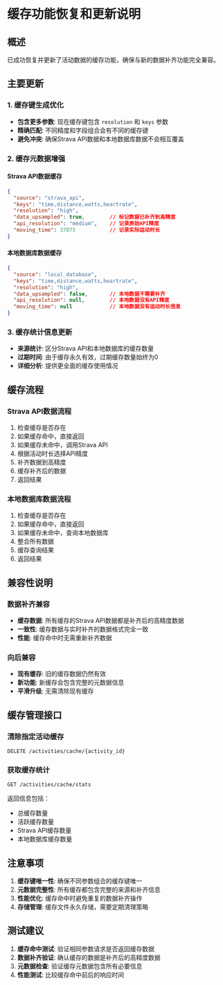 # 缓存功能恢复和更新说明

## 概述

已成功恢复并更新了活动数据的缓存功能，确保与新的数据补齐功能完全兼容。

## 主要更新

### 1. 缓存键生成优化

- **包含更多参数**: 现在缓存键包含 `resolution` 和 `keys` 参数
- **精确匹配**: 不同精度和字段组合会有不同的缓存键
- **避免冲突**: 确保Strava API数据和本地数据库数据不会相互覆盖

### 2. 缓存元数据增强

#### Strava API数据缓存
```json
{
  "source": "strava_api",
  "keys": "time,distance,watts,heartrate",
  "resolution": "high",
  "data_upsampled": true,        // 标记数据已补齐到高精度
  "api_resolution": "medium",    // 记录原始API精度
  "moving_time": 37875           // 记录实际运动时长
}
```

#### 本地数据库数据缓存
```json
{
  "source": "local_database",
  "keys": "time,distance,watts,heartrate",
  "resolution": "high",
  "data_upsampled": false,       // 本地数据不需要补齐
  "api_resolution": null,        // 本地数据没有API精度
  "moving_time": null            // 本地数据没有运动时长信息
}
```

### 3. 缓存统计信息更新

- **来源统计**: 区分Strava API和本地数据库的缓存数量
- **过期时间**: 由于缓存永久有效，过期缓存数量始终为0
- **详细分析**: 提供更全面的缓存使用情况

## 缓存流程

### Strava API数据流程
1. 检查缓存是否存在
2. 如果缓存命中，直接返回
3. 如果缓存未命中，调用Strava API
4. 根据活动时长选择API精度
5. 补齐数据到高精度
6. 缓存补齐后的数据
7. 返回结果

### 本地数据库数据流程
1. 检查缓存是否存在
2. 如果缓存命中，直接返回
3. 如果缓存未命中，查询本地数据库
4. 整合所有数据
5. 缓存查询结果
6. 返回结果

## 兼容性说明

### 数据补齐兼容
- **缓存数据**: 所有缓存的Strava API数据都是补齐后的高精度数据
- **一致性**: 缓存数据与实时补齐的数据格式完全一致
- **性能**: 缓存命中时无需重新补齐数据

### 向后兼容
- **现有缓存**: 旧的缓存数据仍然有效
- **新功能**: 新缓存会包含完整的元数据信息
- **平滑升级**: 无需清除现有缓存

## 缓存管理接口

### 清除指定活动缓存
```
DELETE /activities/cache/{activity_id}
```

### 获取缓存统计
```
GET /activities/cache/stats
```

返回信息包括：
- 总缓存数量
- 活跃缓存数量
- Strava API缓存数量
- 本地数据库缓存数量

## 注意事项

1. **缓存键唯一性**: 确保不同参数组合的缓存键唯一
2. **元数据完整性**: 所有缓存都包含完整的来源和补齐信息
3. **性能优化**: 缓存命中时避免重复的数据补齐操作
4. **存储管理**: 缓存文件永久存储，需要定期清理策略

## 测试建议

1. **缓存命中测试**: 验证相同参数请求是否返回缓存数据
2. **数据补齐验证**: 确认缓存的数据是补齐后的高精度数据
3. **元数据检查**: 验证缓存元数据包含所有必要信息
4. **性能测试**: 比较缓存命中前后的响应时间
